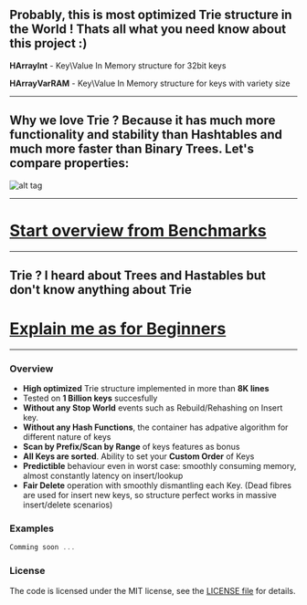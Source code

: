 ## Probably, this is most optimized Trie structure in the World ! Thats all what you need know about this project :)

**HArrayInt** - Key\Value In Memory structure for 32bit keys

**HArrayVarRAM** - Key\Value In Memory structure for keys with variety size

------------------

## Why we love Trie ? Because it has much more functionality and stability than Hashtables and much more faster than Binary Trees. Let's compare properties:

![alt tag](https://s16.postimg.org/6zis60mol/functionality.png)

------------------

# [Start overview from Benchmarks](https://github.com/Bazist/HArray/blob/master/Benchmarks.md)

------------------

## Trie ? I heard about Trees and Hastables but don't know anything about Trie
# [Explain me as for Beginners](https://github.com/Bazist/HArray/blob/master/Trie_for_beginners.md)

------------------
### Overview

- **High optimized** Trie structure implemented in more than **8K lines**
- Tested on **1 Billion keys** succesfully
- **Without any Stop World** events such as Rebuild/Rehashing on Insert key.
- **Without any Hash Functions**, the container has adpative algorithm for different nature of keys
- **Scan by Prefix/Scan by Range** of keys features as bonus
- **All Keys are sorted**. Ability to set your **Custom Order** of Keys 
- **Predictible** behaviour even in worst case: smoothly consuming memory, almost constantly latency on insert/lookup
- **Fair Delete** operation with smoothly dismantling each Key. 
  (Dead fibres are used for insert new keys, so structure perfect works in massive insert/delete scenarios)

### Examples

```c++
Comming soon ...
```

### License

The code is licensed under the MIT license, see the [LICENSE file](LICENSE) for details.
